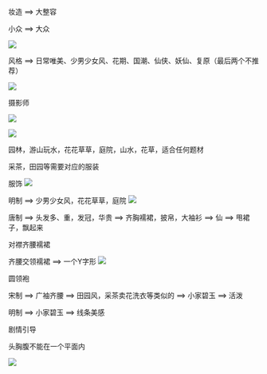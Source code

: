 妆造 ==> 大整容

小众 ==> 大众

![](https://cdn.jsdelivr.net/gh/Vixcity/FigureBed/img/202204062010762.png)

风格 ==> 日常唯美、少男少女风、花期、国潮、仙侠、妖仙、复原（最后两个不推荐）

![](https://cdn.jsdelivr.net/gh/Vixcity/FigureBed/img/202204062023801.png)

摄影师

![](https://cdn.jsdelivr.net/gh/Vixcity/FigureBed/img/202204062023441.png)

![](https://cdn.jsdelivr.net/gh/Vixcity/FigureBed/img/202204062025170.png)

园林，游山玩水，花花草草，庭院，山水，花草，适合任何题材

采茶，田园等需要对应的服装

服饰
![](https://cdn.jsdelivr.net/gh/Vixcity/FigureBed/img/202204062028340.png)

明制 ==> 少男少女风，花花草草，庭院
![](https://cdn.jsdelivr.net/gh/Vixcity/FigureBed/img/202204062029419.png)

唐制 ==> 头发多、重，发冠，华贵 ==> 齐胸襦裙，披帛，大袖衫 ==> 仙 ==> 甩裙子，飘起来

对襟齐腰襦裙

齐腰交领襦裙 ==> 一个Y字形
![](https://cdn.jsdelivr.net/gh/Vixcity/FigureBed/img/202204062037380.png)

圆领袍

宋制 ==> 广袖齐腰 ==> 田园风，采茶卖花洗衣等类似的 ==> 小家碧玉 ==> 活泼

明制 ==> 小家碧玉 ==> 线条美感

剧情引导

头胸腹不能在一个平面内

![](https://cdn.jsdelivr.net/gh/Vixcity/FigureBed/img/202204062108436.png)